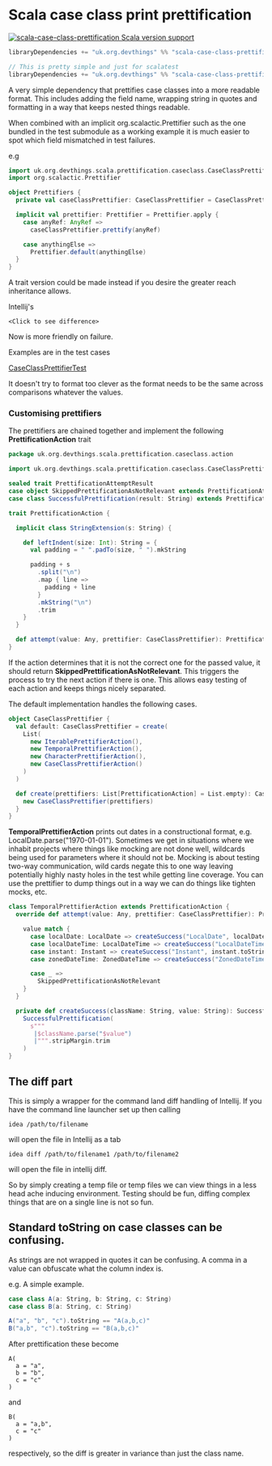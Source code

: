 # Scala case class print prettification

[![scala-case-class-prettification Scala version support](https://index.scala-lang.org/pbyrne84/scala-case-class-prettification/scala-case-class-prettification/latest.svg)](https://index.scala-lang.org/pbyrne84/scala-case-class-prettification/scala-case-class-prettification)

```scala
libraryDependencies += "uk.org.devthings" %% "scala-case-class-prettification" % "{version-from-above}"

// This is pretty simple and just for scalatest
libraryDependencies += "uk.org.devthings" %% "scala-case-class-prettification-test" % "{version-from-above}" % Test
```

A very simple dependency that prettifies case classes into a more readable format. This includes adding the field name, wrapping string in quotes and formatting in a way that keeps nested things readable.

When combined with an implicit org.scalactic.Prettifier such as the one bundled in the test submodule as
a working example it is much easier to spot which field mismatched in test failures.

e.g
```scala
import uk.org.devthings.scala.prettification.caseclass.CaseClassPrettifier
import org.scalactic.Prettifier

object Prettifiers {
  private val caseClassPrettifier: CaseClassPrettifier = CaseClassPrettifier.default

  implicit val prettifier: Prettifier = Prettifier.apply {
    case anyRef: AnyRef =>
      caseClassPrettifier.prettify(anyRef)

    case anythingElse =>
      Prettifier.default(anythingElse)
  }
}
```

A trait version could be made instead if you desire the greater reach inheritance allows.

Intellij's
```
<Click to see difference>
```
Now is more friendly on failure.

Examples are in the test cases

[CaseClassPrettifierTest](https://github.com/pbyrne84/scala-case-class-prettification/blob/master/modules/scala-case-class-prettification/src/test/scala/uk/org/devthings/scala/prettification/caseclass/CaseClassPrettifierTest.scala)

It doesn't try to format too clever as the format needs to be the same across comparisons whatever the values.


### Customising prettifiers

The prettifiers are chained together and implement the following **PrettificationAction** trait

```scala
package uk.org.devthings.scala.prettification.caseclass.action

import uk.org.devthings.scala.prettification.caseclass.CaseClassPrettifier

sealed trait PrettificationAttemptResult
case object SkippedPrettificationAsNotRelevant extends PrettificationAttemptResult
case class SuccessfulPrettification(result: String) extends PrettificationAttemptResult

trait PrettificationAction {

  implicit class StringExtension(s: String) {

    def leftIndent(size: Int): String = {
      val padding = " ".padTo(size, " ").mkString

      padding + s
        .split("\n")
        .map { line =>
          padding + line
        }
        .mkString("\n")
        .trim
    }
  }

  def attempt(value: Any, prettifier: CaseClassPrettifier): PrettificationAttemptResult
}
```

If the action determines that it is not the correct one for the passed value, it should return **SkippedPrettificationAsNotRelevant**. 
This triggers the process to try the next action if there is one. This allows easy testing of each action and 
keeps things nicely separated. 

The default implementation handles the following cases.
```scala
object CaseClassPrettifier {
  val default: CaseClassPrettifier = create(
    List(
      new IterablePrettifierAction(),
      new TemporalPrettifierAction(),
      new CharacterPrettifierAction(),
      new CaseClassPrettifierAction()
    )
  )

  def create(prettifiers: List[PrettificationAction] = List.empty): CaseClassPrettifier = {
    new CaseClassPrettifier(prettifiers)
  }
}
```

**TemporalPrettifierAction** prints out dates in a constructional format, e.g. LocalDate.parse("1970-01-01").
Sometimes we get in situations where we inhabit projects where things like mocking are not done well, wildcards 
being used for parameters where it should not be. Mocking is about testing two-way communication, wild cards negate
this to one way leaving potentially highly nasty holes in the test while getting line coverage. You can use the prettifier to
dump things out in a way we can do things like tighten mocks, etc.


```scala
class TemporalPrettifierAction extends PrettificationAction {
  override def attempt(value: Any, prettifier: CaseClassPrettifier): PrettificationAttemptResult = {

    value match {
      case localDate: LocalDate => createSuccess("LocalDate", localDate.toString)
      case localDateTime: LocalDateTime => createSuccess("LocalDateTime", localDateTime.toString)
      case instant: Instant => createSuccess("Instant", instant.toString)
      case zonedDateTime: ZonedDateTime => createSuccess("ZonedDateTime", zonedDateTime.toString)

      case _ =>
        SkippedPrettificationAsNotRelevant
    }
  }

  private def createSuccess(className: String, value: String): SuccessfulPrettification =
    SuccessfulPrettification(
      s"""
       |$className.parse("$value")
       |""".stripMargin.trim
    )
}
```

## The diff part
This is simply a wrapper for the command land diff handling of Intellij. If you have the command line launcher set up then calling
```
idea /path/to/filename
```
will open the file in Intellij as a tab


```
idea diff /path/to/filename1 /path/to/filename2
```
will open the file in intellij diff.


So by simply creating a temp file or temp files we can view things in a less head ache inducing environment. Testing should be fun, diffing complex things that are on a single line is not so fun.

## Standard toString on case classes can be confusing.
As strings are not wrapped in quotes it can be confusing. A comma in a value can obfuscate what
the column index is.

e.g. A simple example.
```scala
case class A(a: String, b: String, c: String)
case class B(a: String, c: String)

A("a", "b", "c").toString == "A(a,b,c)"
B("a,b", "c").toString == "B(a,b,c)"

```

After prettification these become
```
A(
  a = "a",
  b = "b",
  c = "c"
)
```

and
```
B(
  a = "a,b",
  c = "c"
)
```

respectively, so the diff is greater in variance than just the class name.
